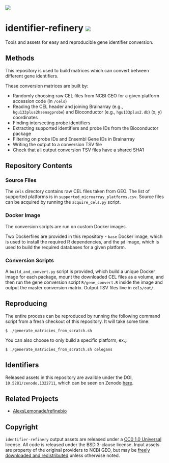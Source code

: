 ![](https://i.imgur.com/GphUr2m.png)
# identifier-refinery [![](https://zenodo.org/badge/DOI/10.5281/zenodo.1322711.svg)](https://zenodo.org/record/1322711)

Tools and assets for easy and reproducible gene identifier conversion.

## Methods

This repository is used to build matrices which can convert between different gene identifiers.

These conversion matrices are built by:

 * Randomly choosing raw CEL files from NCBI GEO for a given platform accession code (in `/cels`)
 * Reading the CEL header and joining Brainarray (e.g., `hgu133plus2hsensgprobe`) and Bioconductor (e.g., `hgu133plus2.db`) (x, y) coordinates
 * Finding intersecting probe identifiers
 * Extracting supported identifiers and probe IDs from the Bioconductor package
 * Filtering on probe IDs and Ensembl Gene IDs in Brainarray
 * Writing the output to a conversion TSV file
 * Check that all output conversion TSV files have a shared SHA1

## Repository Contents

### Source Files

The `cels` directory contains raw CEL files taken from GEO. The list of supported platforms is in `supported_microarray_platforms.csv`. Source files can be acquired by running the `acquire_cels.py` script.

### Docker Image

The conversion scripts are run on custom Docker images. 

Two Dockerfiles are provided in this repository - `base` Docker image, which is used to install the required R dependencies, and the `pd` image, which is used to build the required databases for a given platform.

### Conversion Scripts

A `build_and_convert.py` script is provided, which build a unique Docker image for each package, mount the downloaded CEL files as a volume, and then run the gene conversion script `R/gene_convert.R` inside the image and output the master conversion matrix. Output TSV files live in `cels/out/`.

## Reproducing

The entire process can be reproduced by running the following command script from a fresh checkout of this repository. It will take some time:

```
$ ./generate_matricies_from_scratch.sh
```

You can also choose to only build a specific platform, ex.,:

```
$ ./generate_matricies_from_scratch.sh celegans
```

## Identifiers

Released assets in this repository are availble under the DOI, `10.5281/zenodo.1322711`, which can be seen on Zenodo [here](https://zenodo.org/record/1322711).

## Related Projects

 * [AlexsLemonade/refinebio](https://github.com/AlexsLemonade/refinebio)

## Copyright

`identifier-refinery` output assets are released under a [CC0 1.0 Universal](https://creativecommons.org/publicdomain/zero/1.0/legalcode) license. All code is released under the BSD 3-clause license. Input assets are property of the original providers to NCBI GEO, but may be [freely downloaded and redistributed](https://www.ncbi.nlm.nih.gov/geo/info/disclaimer.html) unless otherwise noted.
